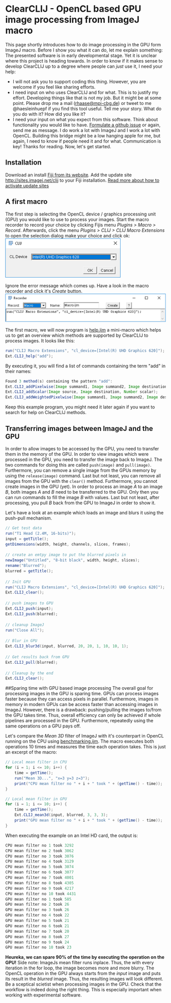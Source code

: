 # ClearCLIJ - OpenCL based GPU image processing from ImageJ macro

This page shortly introduces how to do image processing in the GPU form ImageJ macro. Before I show you what it can do, let me explain something: 
The presented software is in early developmental stage. Yet it is unclear where this project is heading towards. 
In order to know if it makes sense to develop ClearCLIJ up to a degree where people can _just_ use it, I need your help:
* I will not ask you to support coding this thing. However, you are welcome if you feel like sharing efforts.
* I need input on who uses ClearCLIJ and for what. This is to justify my effort. Developing things like that is not my job. But it might be at some point. Please drop me a mail (rhaase@mpi-cbg.de) or tweet to me @haesleinhuepf if you find this tool useful. Tell me your story. What do you do with it? How did you like it?
* I need your input on what you expect from this software. Think about functionality you would like to have. [Formulate a github issue](https://github.com/ClearControl/clearclij/issues) or again, send me as message.
I do work a lot with ImageJ and I work a lot with OpenCL. Building this bridge might be a low hanging apple for me, but again, I need to know if people need it and for what. Communication is key! Thanks for reading. Now, let's get started.

## Installation
Download an install [Fiji from its website](https://fiji.sc/Downloads).
Add the update site http://sites.imagej.net/clij to your Fiji installation. [Read more about how to activate update sites]( https://imagej.net/Following_an_update_site)

## A first macro
The first step is selecting the OpenCL device / graphics processing unit (GPU) you would like to use to process your images. 
Start the macro recorder to record your choice by clicking Fijis menu _Plugins > Macro > Record_. 
Afterwards, click the menu _Plugins > CLIJ > CLIJ Macro Extensions_ to open the selection dialog make your choice and click ok:
![Image](images/device_dialog.png)

Ignore the error message which comes up. Have a look in the macro recorder and click it's _Create_ button.
![Image](images/macro_recorder.png)

The first macro, we will now program is [help.ijm](https://github.com/haesleinhuepf/clearclij/blob/master/src/main/macro/help.ijm) a mini-macro which helps us to get an overview which methods are supported by ClearCLIJ to process images. It looks like this:
```java
run("CLIJ Macro Extensions", "cl_device=[Intel(R) UHD Graphics 620]");
Ext.CLIJ_help("add");
```

By executing it, you will find a list of commands containing the term "add" in their names:

```java
Found 3 method(s) containing the pattern "add":
Ext.CLIJ_addPixelwise(Image summand1, Image summand2, Image destination);
Ext.CLIJ_addScalar(Image source, Image destination, Number scalar);
Ext.CLIJ_addWeightedPixelwise(Image summand1, Image summand2, Image destination, Number factor1, Number factor2);
```

Keep this example program, you might need it later again if you want to search for help on ClearCLIJ methods.

## Transferring images between ImageJ and the GPU
In order to allow images to be accessed by the GPU, you need to transfer them in the memory of the GPU. 
In order to view images which were processed in the GPU, you need to transfer the image back to ImageJ. 
The two commands for doing this are called `push(image)` and `pull(image)`. 
Furthermore, you can remove a single image from the GPUs memory by using the `release(image)` command. 
Last but not least, you can remove all images from the GPU with the `clear()` method.
Furthermore, you cannot create images in the GPU (yet).
In order to process an image _A_ to an image _B_, both images _A_ and _B_ need to be transferred to the GPU. 
Only then you can run commands to fill the image _B_ with values. Last but not least, after processing, you pull _B_ back from the GPU to ImageJ in order to show it.

Let's have a look at an example which loads an image and blurs it using the push-pull mechanism.

```java
// Get test data
run("T1 Head (2.4M, 16-bits)");
input = getTitle();
getDimensions(width, height, channels, slices, frames);

// create an emtpy image to put the blurred pixels in
newImage("Untitled", "8-bit black", width, height, slices);
rename("Blurred");
blurred = getTitle();

// Init GPU
run("CLIJ Macro Extensions", "cl_device=[Intel(R) UHD Graphics 620]");
Ext.CLIJ_clear();

// push images to GPU
Ext.CLIJ_push(input);
Ext.CLIJ_push(blurred);

// cleanup ImageJ
run("Close All");

// Blur in GPU
Ext.CLIJ_blur3d(input, blurred, 20, 20, 1, 10, 10, 1);

// Get results back from GPU
Ext.CLIJ_pull(blurred);

// Cleanup by the end
Ext.CLIJ_clear();
```

##Sparing time with GPU based image processing
The overall goal for processing images in the GPU is sparing time. GPUs can process images faster because they can access pixels in parallel. 
Furthermore, images in memory in modern GPUs can be access faster than accessing images in ImageJ. 
However, there is a drawback: pushing/pulling the images to/from the GPU takes time. Thus, overall efficiency can only be achieved if whole pipelines are processed in the GPU. Furthermore, repeatedly using the same operations on a GPU pays off. 

Let's compare the _Mean 3D_ filter of ImageJ with it's counterpart in OpenCL running on the CPU using [benchmarking.ijm](https://github.com/haesleinhuepf/clearclij/blob/master/src/main/macro/benchmarking.ijm). The macro executes both operations 10 times and measures the time each operation takes. This is just an excerpt of the macro:

```java
// Local mean filter in CPU
for (i = 1; i <= 10; i++) {
	time = getTime();
	run("Mean 3D...", "x=3 y=3 z=3");
	print("CPU mean filter no " + i + " took " + (getTime() - time));
}
```

```java
// Local mean filter in GPU
for (i = 1; i <= 10; i++) {
	time = getTime();
	Ext.CLIJ_mean3d(input, blurred, 3, 3, 3);
	print("GPU mean filter no " + i + " took " + (getTime() - time));
}
```

When executing the example on an Intel HD card, the output is:

```java
CPU mean filter no 1 took 3292
CPU mean filter no 2 took 3062
CPU mean filter no 3 took 3076
CPU mean filter no 4 took 3129
CPU mean filter no 5 took 3074
CPU mean filter no 6 took 3077
CPU mean filter no 7 took 4001
CPU mean filter no 8 took 4305
CPU mean filter no 9 took 4217
CPU mean filter no 10 took 4431
GPU mean filter no 1 took 585
GPU mean filter no 2 took 26
GPU mean filter no 3 took 26
GPU mean filter no 4 took 22
GPU mean filter no 5 took 21
GPU mean filter no 6 took 21
GPU mean filter no 7 took 20
GPU mean filter no 8 took 27
GPU mean filter no 9 took 24
GPU mean filter no 10 took 23

```

**Heureka, we can spare 90% of the time by executing the operation on the GPU!**
Side note: ImageJs mean filter runs inplace. Thus, the with every iteration in the for loop, the image becomes more and more blurry. 
The OpenCL operation in the GPU always starts from the _input_ image and puts its result in the _blurred_ image. 
Thus, the resulting images will look different. 
Be a sceptical scietist when processing images in the GPU. Check that the workflow is indeed doing the right thing. This is especially important when working with experimental software.




